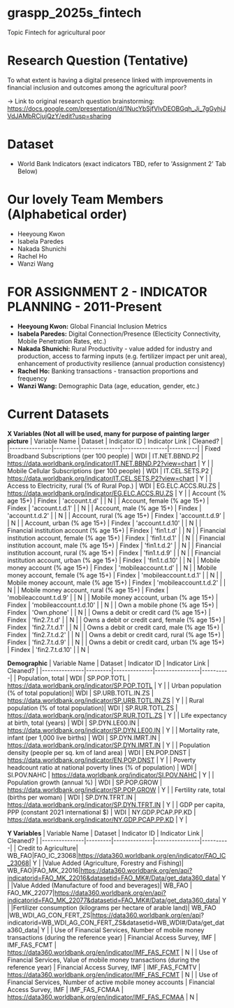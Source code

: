 # graspp_2025s_fintech
Topic
Fintech for agricultural poor

# Research Question (Tentative)
To what extent is having a digital presence linked with improvements in financial inclusion and outcomes among the agricultural poor?

-> Link to original research question brainstorming: https://docs.google.com/presentation/d/1NucYbSjfVlvDEOBGqh_Ji_7gGyhjJVdJAMbRCjujQzY/edit?usp=sharing

# Dataset
- World Bank Indicators (exact indicators TBD, refer to 'Assignment 2' Tab Below)

# Our lovely Team Members (Alphabetical order)
- Heeyoung Kwon  
- Isabela Paredes  
- Nakada Shunichi  
- Rachel Ho  
- Wanzi Wang  

# FOR ASSIGNMENT 2 - INDICATOR PLANNING - 2011-Present
* **Heeyoung Kwon:** Global Financial Inclusion Metrics
* **Isabela Paredes:** Digital Connection/Presence (Electicity Connectivity, Mobile Penetration Rates, etc.)
* **Nakada Shunichi:** Rural Productivity - value added for industry and production, access to farming inputs (e.g. fertilizer impact per unit area), enhancement of productivity resilience (annual production consistency)
* **Rachel Ho:** Banking transactions - transaction proportions and frequency
* **Wanzi Wang:** Demographic Data (age, education, gender, etc.)

# Current Datasets
**X Variables (Not all will be used, many for purpose of painting larger picture**
| Variable Name | Dataset | Indicator ID | Indicator Link | Cleaned? |
|---------------|---------|--------------|----------------|----------|
| Fixed Broadband Subscriptions (per 100 people) | WDI | IT.NET.BBND.P2 | https://data.worldbank.org/indicator/IT.NET.BBND.P2?view=chart | Y |
| Mobile Cellular Subscriptions (per 100 people) | WDI | IT.CEL.SETS.P2 | https://data.worldbank.org/indicator/IT.CEL.SETS.P2?view=chart | Y |
| Access to Electricity, rural (% of Rural Pop.) | WDI | EG.ELC.ACCS.RU.ZS | https://data.worldbank.org/indicator/EG.ELC.ACCS.RU.ZS | Y |
| Account (% age 15+) | Findex | 'account.t.d' | | N |
| Account, female (% age 15+) | Findex | 'account.t.d.1' | | N |
| Account, male (% age 15+) | Findex | 'account.t.d.2' | | N |
| Account, rural (% age 15+) | Findex | 'account.t.d.9' | | N |
| Account, urban (% age 15+) | Findex | 'account.t.d.10' | | N |
| Financial institution account (% age 15+) | Findex | 'fin1.t.d' | | N |
| Financial institution account, female (% age 15+) | Findex | 'fin1.t.d.1' | | N |
| Financial institution account, male (% age 15+) | Findex | 'fin1.t.d.2' | | N |
| Financial institution account, rural (% age 15+) | Findex | 'fin1.t.d.9' | | N |
| Financial institution account, urban (% age 15+) | Findex | 'fin1.t.d.10' | | N |
| Mobile money account (% age 15+) | Findex | 'mobileaccount.t.d' | | N |
| Mobile money account, female (% age 15+) | Findex | 'mobileaccount.t.d.1' | | N |
| Mobile money account, male (% age 15+) | Findex | 'mobileaccount.t.d.2' | | N |
| Mobile money account, rural (% age 15+) | Findex | 'mobileaccount.t.d.9' | | N |
| Mobile money account, urban (% age 15+) | Findex | 'mobileaccount.t.d.10' | | N |
| Own a mobile phone (% age 15+) | Findex | 'Own.phone' | | N |
| Owns a debit or credit card (% age 15+) | Findex | 'fin2.7.t.d' | | N |
| Owns a debit or credit card, female (% age 15+) | Findex | 'fin2.7.t.d.1' | | N |
| Owns a debit or credit card, male (% age 15+) | Findex | 'fin2.7.t.d.2' | | N |
| Owns a debit or credit card, rural (% age 15+) | Findex | 'fin2.7.t.d.9' | | N |
| Owns a debit or credit card, urban (% age 15+) | Findex | 'fin2.7.t.d.10' | | N |

**Demographic**
| Variable Name | Dataset | Indicator ID | Indicator Link | Cleaned? |
|---------------|---------|--------------|----------------|----------|
| Population, total | WDI | SP.POP.TOTL | https://data.worldbank.org/indicator/SP.POP.TOTL | Y |
| Urban population (% of total population)| WDI | SP.URB.TOTL.IN.ZS | https://data.worldbank.org/indicator/SP.URB.TOTL.IN.ZS | Y |
| Rural population (% of total population)| WDI | SP.RUR.TOTL.ZS | https://data.worldbank.org/indicator/SP.RUR.TOTL.ZS | Y |
| Life expectancy at birth, total (years) | WDI | SP.DYN.LE00.IN | https://data.worldbank.org/indicator/SP.DYN.LE00.IN | Y |
| Mortality rate, infant (per 1,000 live births) | WDI | SP.DYN.IMRT.IN | https://data.worldbank.org/indicator/SP.DYN.IMRT.IN | Y |
| Population density (people per sq. km of land area) | WDI | EN.POP.DNST | https://data.worldbank.org/indicator/EN.POP.DNST | Y |
| Poverty headcount ratio at national poverty lines (% of population) | WDI | SI.POV.NAHC | https://data.worldbank.org/indicator/SI.POV.NAHC | Y |
| Population growth (annual %) | WDI | SP.POP.GROW | https://data.worldbank.org/indicator/SP.POP.GROW | Y | 
| Fertility rate, total (births per woman) | WDI | SP.DYN.TFRT.IN | https://data.worldbank.org/indicator/SP.DYN.TFRT.IN | Y |
| GDP per capita, PPP (constant 2021 international $) | WDI | NY.GDP.PCAP.PP.KD | https://data.worldbank.org/indicator/NY.GDP.PCAP.PP.KD | Y |

**Y Variables**
| Variable Name | Dataset | Indicator ID | Indicator Link | Cleaned? |
|---------------|---------|--------------|----------------|----------|
| Credit to Agriculture| WB_FAO|FAO_IC_23068|https://data360.worldbank.org/en/indicator/FAO_IC_23068| Y |
|Value Added (Agriculture, Forestry and Fishing)| WB_FAO|FAO_MK_22016|https://data360.worldbank.org/en/api?indicatorid=FAO_MK_22016&datasetid=FAO_MK#/Data/get_data360_data| Y |
|Value Added (Manufacture of food and beverages)| WB_FAO | FAO_MK_22077|https://data360.worldbank.org/en/api?indicatorid=FAO_MK_22077&datasetid=FAO_MK#/Data/get_data360_data| Y |
|Fertilizer consumption (kilograms per hectare of arable land)| WB_FAO |WB_WDI_AG_CON_FERT_ZS|https://data360.worldbank.org/en/api? indicatorid=WB_WDI_AG_CON_FERT_ZS&datasetid=WB_WDI#/Data/get_data360_data| Y |
| Use of Financial Services, Number of mobile money transactions (during the reference year) | Financial Access Survey, IMF | IMF_FAS_FCMT | https://data360.worldbank.org/en/indicator/IMF_FAS_FCMT | N |
| Use of Financial Services, Value of mobile money transactions (during the reference year) | Financial Access Survey, IMF | IMF_FAS_FCMTV | https://data360.worldbank.org/en/indicator/IMF_FAS_FCMT | N |
| Use of Financial Services, Number of active mobile money accounts | Financial Access Survey, IMF | IMF_FAS_FCMAA | https://data360.worldbank.org/en/indicator/IMF_FAS_FCMAA | N |

